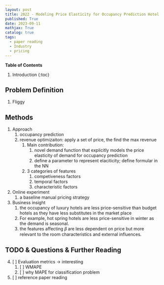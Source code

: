 ```yaml
---
layout: post
title: 2022 - Modeling Price Elasticity for Occupancy Prediction Hotel Dynamic Pricing
published: True
date: 2023-09-11
mathjax: True
catalog: true
tags:
  - paper reading
  - Industry
  - pricing
---
```


**Table of Contents**
1. Introduction
{:toc}
		
## Problem Definition


1. Fliggy 

## Methods

1. Approach
   1. occupancy prediction
   2. revenue optimizaiton: apply a set of price, the find the max revenue
      1. Main contribution: 
         1. novel demand function that explicitly models the price elasticity of demand for occupancy prediction
         2. define a parameter to represent elaciticity; define formular in the NN
      2. 3 categories of features
         1. competiveness factors
         2. temporal factors
         3. characteristic factors
2. Online experiment
    1. a baseline manual pricing strategy
3. Business insight
   1. the occupancy of luxury hotels are less price-sensitive than budget hotels as they
have less substitutes in the market place
   2. For example, hot spring hotels are less price-sensitive in winter as the demand is seasonal.
   3. the features affecting 𝛽 are less dependent on price but more relevant to the room characteristics and external influences. 
## TODO & Questions & Further Reading
4. [ ] Evaluation metrics -> interesting 
    1. [ ] WMAPE
    2. [ ] why MAPE for classification problem 
5. [ ] reference paper reading
